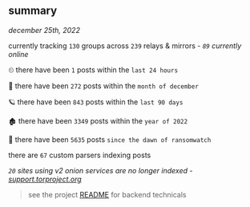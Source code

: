 
## summary
_december 25th, 2022_

currently tracking `130` groups across `239` relays & mirrors - _`89` currently online_

⏲ there have been `1` posts within the `last 24 hours`

🦈 there have been `272` posts within the `month of december`

🪐 there have been `843` posts within the `last 90 days`

🏚 there have been `3349` posts within the `year of 2022`

🦕 there have been `5635` posts `since the dawn of ransomwatch`

there are `67` custom parsers indexing posts

_`20` sites using v2 onion services are no longer indexed - [support.torproject.org](https://support.torproject.org/onionservices/v2-deprecation/)_

> see the project [README](https://github.com/joshhighet/ransomwatch#ransomwatch--) for backend technicals
